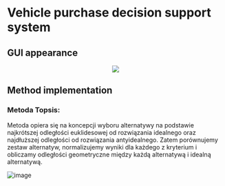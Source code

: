 # Vehicle purchase decision support system

## GUI appearance

<p align="center">
  <img src="https://user-images.githubusercontent.com/64035334/221970084-67a0c743-e303-4ca4-9263-03d5e40ac6a6.png">
</p>


## Method implementation

### Metoda Topsis:

Metoda opiera się na koncepcji wyboru alternatywy na podstawie najkrótszej odległości euklidesowej od rozwiązania idealnego oraz najdłuższej odległości od rozwiązania antyidealnego.
Zatem porównujemy zestaw alternatyw, normalizujemy wyniki dla każdego z kryterium i obliczamy odległości geometryczne między każdą alternatywą i idealną alternatywą.

![image](https://user-images.githubusercontent.com/64035334/221970931-aeb7b7c1-809e-4c0f-b0bb-4046f17e87eb.png)


